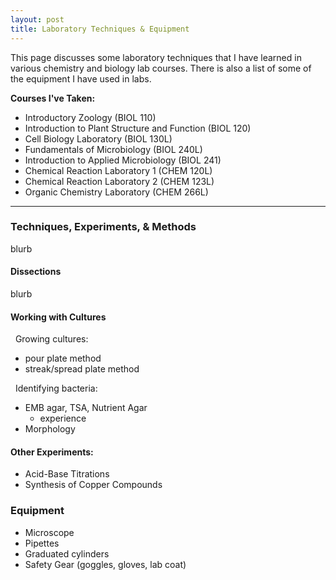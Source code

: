 ```yaml
---
layout: post
title: Laboratory Techniques & Equipment
---
```


This page discusses some laboratory techniques that I have learned in various chemistry and biology lab courses.
There is also a list of some of the equipment I have used in labs.

**Courses I've Taken:**

- Introductory Zoology (BIOL 110)
- Introduction to Plant Structure and Function (BIOL 120)
- Cell Biology Laboratory (BIOL 130L)
- Fundamentals of Microbiology (BIOL 240L)
- Introduction to Applied Microbiology (BIOL 241)
- Chemical Reaction Laboratory 1 (CHEM 120L)
- Chemical Reaction Laboratory 2 (CHEM 123L)
- Organic Chemistry Laboratory (CHEM 266L)

____

### Techniques, Experiments, & Methods
blurb

#### Dissections
blurb

#### Working with Cultures

&nbsp; Growing cultures:

- pour plate method
- streak/spread plate method 

&nbsp; Identifying bacteria:

- EMB agar, TSA, Nutrient Agar
  - experience
- Morphology

#### Other Experiments:  

- Acid-Base Titrations
- Synthesis of Copper Compounds

### Equipment

- Microscope
- Pipettes
- Graduated cylinders
- Safety Gear (goggles, gloves, lab coat)
